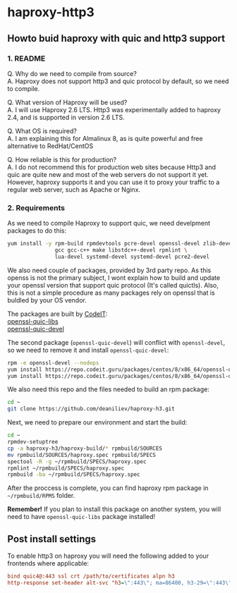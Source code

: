 # haproxy-http3

## Howto buid haproxy with quic and http3 support

### 1. README

Q. Why do we need to compile from source?\
A. Haproxy does not support http3 and quic protocol by default, so we need to compile.

Q. What version of Haproxy will be used?\
A. I will use Haproxy 2.6 LTS. Http3 was experimentally added to haproxy 2.4, and is supported in version 2.6 LTS.

Q. What OS is required?\
A. I am explaining this for Almalinux 8, as is quite powerful and free alternative to RedHat/CentOS

Q. How reliable is this for production?\
A. I do not recommend this for production web sites because Http3 and quic are quite new and most of the web servers do not support it yet. However, haproxy supports it and you can use it to proxy your traffic to a regular web server, such as Apache or Nginx.

### 2. Requirements

As we need to compile Haproxy to support quic, we need develpment packages to do this:

```bash
yum install -y rpm-build rpmdevtools pcre-devel openssl-devel zlib-devel redhat-rpm-config \
               gcc gcc-c++ make libstdc++-devel rpmlint \
               lua-devel systemd-devel systemd-devel pcre2-devel
```
We also need couple of packages, provided by 3rd party repo. As this openss is not the primary subject, I wont explain how to build and update your openssl version that support quic protocol (It's called quictls). Also, this is not a simple procedure as many packages rely on openssl that is buldled by your OS vendor. 

The packages are built by [CodeIT](https://codeit.guru/):\
[openssl-quic-libs](https://repo.codeit.guru/packages/centos/8/x86_64/openssl-quic-libs-1.1.1t-1.codeit.el8.x86_64.rpm)\
[openssl-quic-devel](https://repo.codeit.guru/packages/centos/8/x86_64/openssl-quic-devel-1.1.1t-1.codeit.el8.x86_64.rpm)

The second package (`openssl-quic-devel`) will conflict with `openssl-devel`, so we need to remove it and install `openssl-quic-devel`:
```bash
rpm -e openssl-devel --nodeps
yum install https://repo.codeit.guru/packages/centos/8/x86_64/openssl-quic-libs-1.1.1t-1.codeit.el8.x86_64.rpm
yum install https://repo.codeit.guru/packages/centos/8/x86_64/openssl-quic-devel-1.1.1t-1.codeit.el8.x86_64.rpm
```
We also need this repo and the files needed to build an rpm package:
```bash
cd ~
git clone https://github.com/deaniliev/haproxy-h3.git
```

Next, we need to prepare our environment and start the build:

```bash
cd ~
rpmdev-setuptree
cp -a haproxy-h3/haproxy-build/* rpmbuild/SOURCES
mv rpmbuild/SOURCES/haproxy.spec rpmbuild/SPECS
spectool -R -g ~/rpmbuild/SPECS/haproxy.spec
rpmlint ~/rpmbuild/SPECS/haproxy.spec
rpmbuild -ba ~/rpmbuild/SPECS/haproxy.spec
```
After the proccess is complete, you can find haproxy rpm package in `~/rpmbuild/RPMS` folder.

**Remember!** If you plan to install this package on another system, you will need to have `openssl-quic-libs` package installed!

## Post install settings

To enable http3 on haproxy you will need the following added to your frontends where applicable:

```ini
bind quic4@:443 ssl crt /path/to/certificates alpn h3
http-response set-header alt-svc "h3=\":443\"; ma=86400, h3-29=\":443\"; ma=86400"
```
